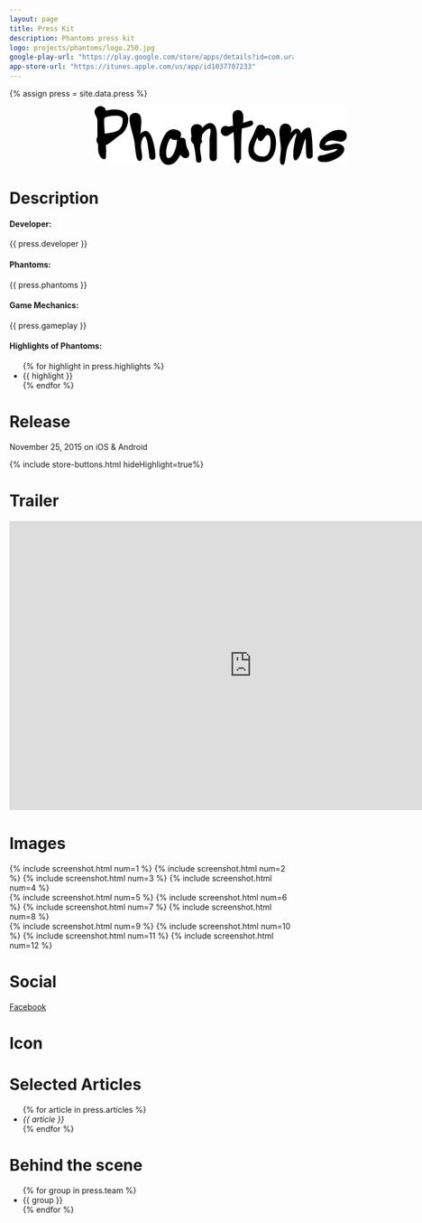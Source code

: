 ```yaml
---
layout: page
title: Press Kit
description: Phantoms press kit
logo: projects/phantoms/logo.250.jpg
google-play-url: "https://play.google.com/store/apps/details?id=com.uralys.phantoms"
app-store-url: "https://itunes.apple.com/us/app/id1037707233"
---
```


{% assign press = site.data.press %}

<div class="gutters fadeInDown animated">
  <img src= "/public/images/projects/phantoms/title.png"
  style="padding: 0px 30%;"/>
  <h1>Description</h1>
  <h4 class="bundle">Developer:</h4>
  <p>{{ press.developer }}</p>
  <h4 class="bundle">Phantoms:</h4>
  <p>{{ press.phantoms }}</p>
  <h4 class="bundle">Game Mechanics:</h4>
  <p>{{ press.gameplay }}</p>
  <h4 class="bundle">Highlights of Phantoms:</h4>
    <ul>
    {% for highlight in press.highlights %}
      <li>{{ highlight }}</li>
    {% endfor %}
    </ul>
</div>

<div class="row gutters fadeInDown animated">
  <h1 class="bundle">Release</h1>
  <p>November 25, 2015 on iOS & Android</p>

  {% include store-buttons.html hideHighlight=true%}
</div>

<div class="row gutters fadeInDown animated">
  <h1 class="bundle">Trailer</h1>
  <div class="row gutters span_12">
      <iframe width="860"
              height="512"
              src="http://www.youtube.com/embed/JELDE2yfwKI"
              frameborder="0">
      </iframe>
  </div>
</div>

<div class="row gutters fadeInDown animated">
  <h1 class="bundle">Images</h1>
  <div class="row span_12">
  {% include screenshot.html num=1 %}
  {% include screenshot.html num=2 %}
  {% include screenshot.html num=3 %}
  {% include screenshot.html num=4 %}
  </div>

  <div class="row span_12">
  {% include screenshot.html num=5 %}
  {% include screenshot.html num=6 %}
  {% include screenshot.html num=7 %}
  {% include screenshot.html num=8 %}
  </div>

  <div class="row span_12">
  {% include screenshot.html num=9 %}
  {% include screenshot.html num=10 %}
  {% include screenshot.html num=11 %}
  {% include screenshot.html num=12 %}
  </div>
</div>

<div class="row gutters fadeInDown animated">
  <h1 class="bundle">Social</h1>
  <p>
    <a href="https://www.facebook.com/uralys">Facebook</a>
  </p>
</div>

<div class="row gutters fadeInDown animated">
  <h1 class="bundle">Icon</h1>
  <div class="press-icon"
     title="Phantoms"
     style="background-image: url({{site.baseurl}}/public/images/projects/phantoms/logo.250.jpg);">
   </div>
</div>

<div class="gutters fadeInDown animated">
  <h1 class="bundle">Selected Articles </h1>
  <ul>
    {% for article in press.articles %}
      <li><i>{{ article }}</i></li>
    {% endfor %}
  </ul>
</div>

<div class="gutters fadeInDown animated">
  <h1 class="bundle">Behind the scene</h1>
  <ul>
    {% for group in press.team %}
      <li>{{ group }}</li>
    {% endfor %}
  </ul>
</div>
